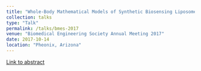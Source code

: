 ```yaml
---
title: "Whole-Body Mathematical Models of Synthetic Biosensing Liposomes: An Application for the Prevention of Metastasis"
collection: talks
type: "Talk"
permalink: /talks/bmes-2017
venue: "Biomedical Engineering Society Annual Meeting 2017"
date: 2017-10-14
location: "Pheonix, Arizona"
---
```

[Link to abstract](tmabraham.github.io/files/BMES2017-abstract.pdf)
